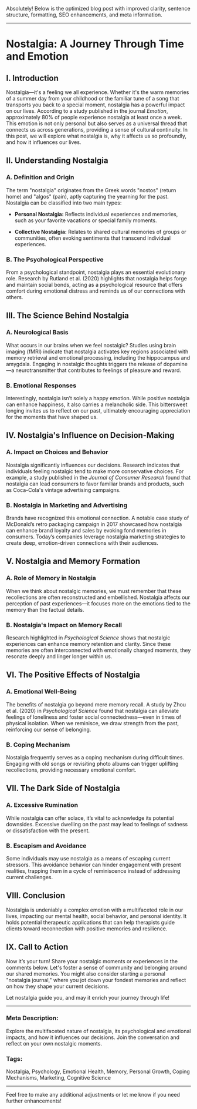 Absolutely! Below is the optimized blog post with improved clarity, sentence structure, formatting, SEO enhancements, and meta information.

---

# Nostalgia: A Journey Through Time and Emotion

## I. Introduction

Nostalgia—it's a feeling we all experience. Whether it's the warm memories of a summer day from your childhood or the familiar tune of a song that transports you back to a special moment, nostalgia has a powerful impact on our lives. According to a study published in the journal *Emotion*, approximately 80% of people experience nostalgia at least once a week. This emotion is not only personal but also serves as a universal thread that connects us across generations, providing a sense of cultural continuity. In this post, we will explore what nostalgia is, why it affects us so profoundly, and how it influences our lives.

## II. Understanding Nostalgia

### A. Definition and Origin

The term "nostalgia" originates from the Greek words "nostos" (return home) and "algos" (pain), aptly capturing the yearning for the past. Nostalgia can be classified into two main types:

- **Personal Nostalgia:** Reflects individual experiences and memories, such as your favorite vacations or special family moments.

- **Collective Nostalgia:** Relates to shared cultural memories of groups or communities, often evoking sentiments that transcend individual experiences.

### B. The Psychological Perspective

From a psychological standpoint, nostalgia plays an essential evolutionary role. Research by Rutland et al. (2020) highlights that nostalgia helps forge and maintain social bonds, acting as a psychological resource that offers comfort during emotional distress and reminds us of our connections with others.

## III. The Science Behind Nostalgia

### A. Neurological Basis

What occurs in our brains when we feel nostalgic? Studies using brain imaging (fMRI) indicate that nostalgia activates key regions associated with memory retrieval and emotional processing, including the hippocampus and amygdala. Engaging in nostalgic thoughts triggers the release of dopamine—a neurotransmitter that contributes to feelings of pleasure and reward.

### B. Emotional Responses

Interestingly, nostalgia isn’t solely a happy emotion. While positive nostalgia can enhance happiness, it also carries a melancholic side. This bittersweet longing invites us to reflect on our past, ultimately encouraging appreciation for the moments that have shaped us.

## IV. Nostalgia's Influence on Decision-Making

### A. Impact on Choices and Behavior

Nostalgia significantly influences our decisions. Research indicates that individuals feeling nostalgic tend to make more conservative choices. For example, a study published in the *Journal of Consumer Research* found that nostalgia can lead consumers to favor familiar brands and products, such as Coca-Cola's vintage advertising campaigns.

### B. Nostalgia in Marketing and Advertising

Brands have recognized this emotional connection. A notable case study of McDonald’s retro packaging campaign in 2017 showcased how nostalgia can enhance brand loyalty and sales by evoking fond memories in consumers. Today’s companies leverage nostalgia marketing strategies to create deep, emotion-driven connections with their audiences.

## V. Nostalgia and Memory Formation

### A. Role of Memory in Nostalgia

When we think about nostalgic memories, we must remember that these recollections are often reconstructed and embellished. Nostalgia affects our perception of past experiences—it focuses more on the emotions tied to the memory than the factual details.

### B. Nostalgia's Impact on Memory Recall

Research highlighted in *Psychological Science* shows that nostalgic experiences can enhance memory retention and clarity. Since these memories are often interconnected with emotionally charged moments, they resonate deeply and linger longer within us.

## VI. The Positive Effects of Nostalgia

### A. Emotional Well-Being

The benefits of nostalgia go beyond mere memory recall. A study by Zhou et al. (2020) in *Psychological Science* found that nostalgia can alleviate feelings of loneliness and foster social connectedness—even in times of physical isolation. When we reminisce, we draw strength from the past, reinforcing our sense of belonging.

### B. Coping Mechanism

Nostalgia frequently serves as a coping mechanism during difficult times. Engaging with old songs or revisiting photo albums can trigger uplifting recollections, providing necessary emotional comfort.

## VII. The Dark Side of Nostalgia

### A. Excessive Rumination

While nostalgia can offer solace, it’s vital to acknowledge its potential downsides. Excessive dwelling on the past may lead to feelings of sadness or dissatisfaction with the present.

### B. Escapism and Avoidance

Some individuals may use nostalgia as a means of escaping current stressors. This avoidance behavior can hinder engagement with present realities, trapping them in a cycle of reminiscence instead of addressing current challenges.

## VIII. Conclusion

Nostalgia is undeniably a complex emotion with a multifaceted role in our lives, impacting our mental health, social behavior, and personal identity. It holds potential therapeutic applications that can help therapists guide clients toward reconnection with positive memories and resilience.

## IX. Call to Action

Now it’s your turn! Share your nostalgic moments or experiences in the comments below. Let's foster a sense of community and belonging around our shared memories. You might also consider starting a personal "nostalgia journal," where you jot down your fondest memories and reflect on how they shape your current decisions.

Let nostalgia guide you, and may it enrich your journey through life!

---

### Meta Description:
Explore the multifaceted nature of nostalgia, its psychological and emotional impacts, and how it influences our decisions. Join the conversation and reflect on your own nostalgic moments.

### Tags:
Nostalgia, Psychology, Emotional Health, Memory, Personal Growth, Coping Mechanisms, Marketing, Cognitive Science

---

Feel free to make any additional adjustments or let me know if you need further enhancements!